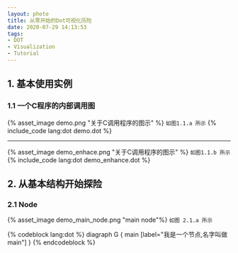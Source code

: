 ```yaml
---
layout: photo
title: 从零开始的Dot可视化历险
date: 2020-07-29 14:13:53
tags:
- DOT
- Visualization
- Tutorial
---
```

## 1. 基本使用实例

### 1.1 一个C程序的内部调用图

{% asset_image demo.png "关于C调用程序的图示" %}
`如图1.1.a 所示`
{% include_code lang:dot demo.dot %}
******
{% asset_image demo_enhace.png "关于C调用程序的图示" %}
`如图1.1.b 所示`
{% include_code lang:dot demo_enhance.dot %}

## 2. 从基本结构开始探险

### 2.1 Node

{% asset_image demo_main_node.png "main node"%}
`如图 2.1.a 所示`

{% codeblock lang:dot %}
diagraph G {
    main [label="我是一个节点,名字叫做main"]
}
{% endcodeblock %}